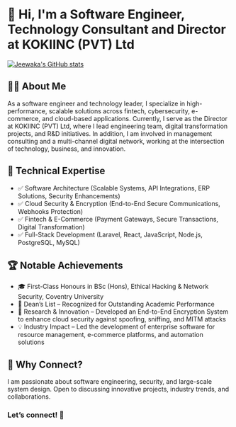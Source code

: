 # 👋 Hi, I'm a Software Engineer, Technology Consultant and Director at KOKIINC (PVT) Ltd

[![Jeewaka's GitHub stats](https://github-readme-stats.vercel.app/api?username=jefferdo)](https://github.com/jefferdo/github-readme-stats)

## 🧑‍💼 About Me

As a software engineer and technology leader, I specialize in high-performance, scalable solutions across fintech, cybersecurity, e-commerce, and cloud-based applications.
Currently, I serve as the Director at KOKIINC (PVT) Ltd, where I lead engineering team, digital transformation projects, and R&D initiatives. In addition, I am involved in management consulting and a multi-channel digital network, working at the intersection of technology, business, and innovation.

## 🔹 Technical Expertise
- ✅ Software Architecture (Scalable Systems, API Integrations, ERP Solutions, Security Enhancements)
- ✅ Cloud Security & Encryption (End-to-End Secure Communications, Webhooks Protection)
- ✅ Fintech & E-Commerce (Payment Gateways, Secure Transactions, Digital Transformation)
- ✅ Full-Stack Development (Laravel, React, JavaScript, Node.js, PostgreSQL, MySQL)

## 🏆 Notable Achievements
- 🎓 First-Class Honours in BSc (Hons), Ethical Hacking & Network Security, Coventry University
- 🏅 Dean’s List – Recognized for Outstanding Academic Performance
- 🔬 Research & Innovation – Developed an End-to-End Encryption System to enhance cloud security against spoofing, sniffing, and MITM attacks
- 💡 Industry Impact – Led the development of enterprise software for resource management, e-commerce platforms, and automation solutions

## 📌 Why Connect?
I am passionate about software engineering, security, and large-scale system design. Open to discussing innovative projects, industry trends, and collaborations.

### Let’s connect! 🚀
